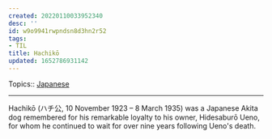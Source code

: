 ```yaml
---
created: 20220110033952340
desc: ''
id: w9o9941rwpndsn8d3hn2r52
tags:
- TIL
title: Hachikō
updated: 1652786931142
---
```

   
Topics::  [Japanese](../topics/Japanese.md)   
   
   
---   
   
Hachikō (ハチ公, 10 November 1923 – 8 March 1935) was a Japanese Akita dog remembered for his remarkable loyalty to his owner, Hidesaburō Ueno, for whom he continued to wait for over nine years following Ueno's death.
